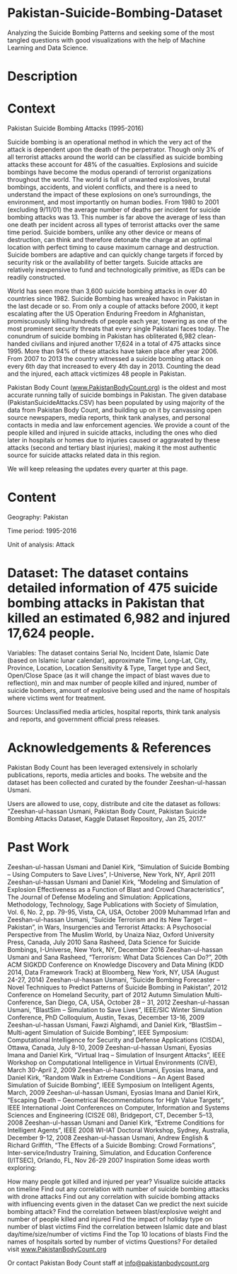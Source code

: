# Pakistan-Suicide-Bombing-Dataset
Analyzing the Suicide Bombing Patterns and seeking some of the most tangled questions with good visualizations with the help of Machine Learning and Data Science.

# Description


# Context
Pakistan Suicide Bombing Attacks (1995-2016)

Suicide bombing is an operational method in which the very act of the attack is dependent upon the death of the perpetrator. Though only 3% of all terrorist attacks around the world can be classified as suicide bombing attacks these account for 48% of the casualties. Explosions and suicide bombings have become the modus operandi of terrorist organizations throughout the world. The world is full of unwanted explosives, brutal bombings, accidents, and violent conflicts, and there is a need to understand the impact of these explosions on one’s surroundings, the environment, and most importantly on human bodies. From 1980 to 2001 (excluding 9/11/01) the average number of deaths per incident for suicide bombing attacks was 13. This number is far above the average of less than one death per incident across all types of terrorist attacks over the same time period. Suicide bombers, unlike any other device or means of destruction, can think and therefore detonate the charge at an optimal location with perfect timing to cause maximum carnage and destruction. Suicide bombers are adaptive and can quickly change targets if forced by security risk or the availability of better targets. Suicide attacks are relatively inexpensive to fund and technologically primitive, as IEDs can be readily constructed.

World has seen more than 3,600 suicide bombing attacks in over 40 countries since 1982. Suicide Bombing has wreaked havoc in Pakistan in the last decade or so. From only a couple of attacks before 2000, it kept escalating after the US Operation Enduring Freedom in Afghanistan, promiscuously killing hundreds of people each year, towering as one of the most prominent security threats that every single Pakistani faces today. The conundrum of suicide bombing in Pakistan has obliterated 6,982 clean-handed civilians and injured another 17,624 in a total of 475 attacks since 1995. More than 94% of these attacks have taken place after year 2006. From 2007 to 2013 the country witnessed a suicide bombing attack on every 6th day that increased to every 4th day in 2013. Counting the dead and the injured, each attack victimizes 48 people in Pakistan.

Pakistan Body Count (www.PakistanBodyCount.org) is the oldest and most accurate running tally of suicide bombings in Pakistan. The given database (PakistanSuicideAttacks.CSV) has been populated by using majority of the data from Pakistan Body Count, and building up on it by canvassing open source newspapers, media reports, think tank analyses, and personal contacts in media and law enforcement agencies. We provide a count of the people killed and injured in suicide attacks, including the ones who died later in hospitals or homes due to injuries caused or aggravated by these attacks (second and tertiary blast injuries), making it the most authentic source for suicide attacks related data in this region.

We will keep releasing the updates every quarter at this page.

# Content
Geography: Pakistan

Time period: 1995-2016

Unit of analysis: Attack

# Dataset: The dataset contains detailed information of 475 suicide bombing attacks in Pakistan that killed an estimated 6,982 and injured 17,624 people.

Variables: The dataset contains Serial No, Incident Date, Islamic Date (based on Islamic lunar calendar), approximate Time, Long-Lat, City, Province, Location, Location Sensitivity & Type, Target type and Sect, Open/Close Space (as it will change the impact of blast waves due to reflection), min and max number of people killed and injured, number of suicide bombers, amount of explosive being used and the name of hospitals where victims went for treatment.

Sources: Unclassified media articles, hospital reports, think tank analysis and reports, and government official press releases.

# Acknowledgements & References
Pakistan Body Count has been leveraged extensively in scholarly publications, reports, media articles and books. The website and the dataset has been collected and curated by the founder Zeeshan-ul-hassan Usmani.

Users are allowed to use, copy, distribute and cite the dataset as follows: “Zeeshan-ul-hassan Usmani, Pakistan Body Count, Pakistan Suicide Bombing Attacks Dataset, Kaggle Dataset Repository, Jan 25, 2017.”

# Past Work
Zeeshan-ul-hassan Usmani and Daniel Kirk, “Simulation of Suicide Bombing – Using Computers to Save Lives”, I-Universe, New York, NY, April 2011
Zeeshan-ul-hassan Usmani and Daniel Kirk, “Modeling and Simulation of Explosion Effectiveness as a Function of Blast and Crowd Characteristics”, The Journal of Defense Modeling and Simulation: Applications, Methodology, Technology, Sage Publications with Society of Simulation, Vol. 6, No. 2, pp. 79-95, Vista, CA, USA, October 2009
Muhammad Irfan and Zeeshan-ul-hassan Usmani, “Suicide Terrorism and its New Target –Pakistan”, in Wars, Insurgencies and Terrorist Attacks: A Psychosocial Perspective from The Muslim World, by Unaiza Niaz, Oxford University Press, Canada, July 2010
Sana Rasheed, Data Science for Suicide Bombings, I-Universe, New York, NY, December 2016
Zeeshan-ul-hassan Usmani and Sana Rasheed, “Terrorism: What Data Sciences Can Do?”, 20th ACM SIGKDD Conference on Knowledge Discovery and Data Mining (KDD 2014, Data Framework Track) at Bloomberg, New York, NY, USA (August 24-27, 2014)
Zeeshan-ul-hassan Usmani, “Suicide Bombing Forecaster – Novel Techniques to Predict Patterns of Suicide Bombing in Pakistan”, 2012 Conference on Homeland Security, part of 2012 Autumn Simulation Multi-Conference, San Diego, CA, USA, October 28 – 31, 2012
Zeeshan-ul-hassan Usmani, “BlastSim – Simulation to Save Lives”, IEEE/SIC Winter Simulation Conference, PhD Colloquium, Austin, Texas, December 13-16, 2009
Zeeshan-ul-hassan Usmani, Fawzi Alghamdi, and Daniel Kirk, “BlastSim – Multi-agent Simulation of Suicide Bombing“, IEEE Symposium: Computational Intelligence for Security and Defense Applications (CISDA), Ottawa, Canada, July 8-10, 2009
Zeeshan-ul-hassan Usmani, Eyosias Imana and Daniel Kirk, “Virtual Iraq – Simulation of Insurgent Attacks”, IEEE Workshop on Computational Intelligence in Virtual Environments (CIVE), March 30-April 2, 2009
Zeeshan-ul-hassan Usmani, Eyosias Imana, and Daniel Kirk, “Random Walk in Extreme Conditions – An Agent Based Simulation of Suicide Bombing”, IEEE Symposium on Intelligent Agents, March, 2009
Zeeshan-ul-hassan Usmani, Eyosias Imana and Daniel Kirk, “Escaping Death – Geometrical Recommendations for High Value Targets”, IEEE International Joint Conferences on Computer, Information and Systems Sciences and Engineering (CIS2E 08), Bridgeport, CT, December 5–13, 2008
Zeeshan-ul-hassan Usmani and Daniel Kirk, “Extreme Conditions for Intelligent Agents”, IEEE 2008 WI-IAT Doctoral Workshop, Sydney, Australia, December 9-12, 2008
Zeeshan-ul-hassan Usmani, Andrew English & Richard Griffith, “The Effects of a Suicide Bombing: Crowd Formations”, Inter-service/Industry Training, Simulation, and Education Conference (I/ITSEC), Orlando, FL, Nov 26-29 2007
Inspiration
Some ideas worth exploring:

How many people got killed and injured per year?
Visualize suicide attacks on timeline
Find out any correlation with number of suicide bombing attacks with drone attacks
Find out any correlation with suicide bombing attacks with influencing events given in the dataset
Can we predict the next suicide bombing attack?
Find the correlation between blast/explosive weight and number of people killed and injured
Find the impact of holiday type on number of blast victims
Find the correlation between Islamic date and blast day/time/size/number of victims
Find the Top 10 locations of blasts
Find the names of hospitals sorted by number of victims
Questions?
For detailed visit www.PakistanBodyCount.org

Or contact Pakistan Body Count staff at info@pakistanbodycount.org
